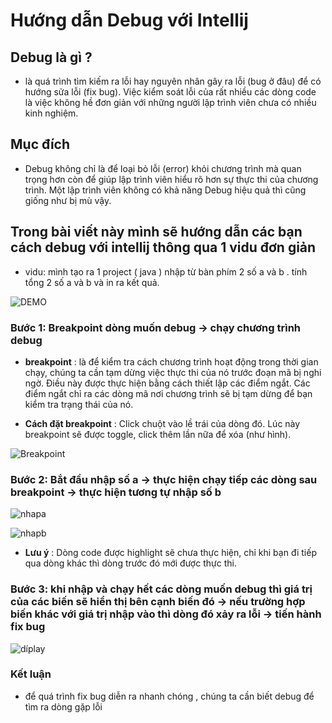 # Hướng dẫn Debug với Intellij

## Debug là gì ?
- là quá trình tìm kiếm ra lỗi hay nguyên nhân gây ra lỗi (bug ở đâu) để có hướng sửa lỗi (fix bug). 
Việc kiểm soát lỗi của rất nhiều các dòng code là việc không hề đơn giản với những người lập trình viên chưa có nhiều kinh nghiệm. 
##	Mục đích 
- Debug không chỉ là để loại bỏ lỗi (error) khỏi chương trình mà quan trọng hơn còn để giúp lập trình viên hiểu rõ hơn sự thực thi của chương trình.
Một lập trình viên không có khả năng Debug hiệu quả thì cũng giống như bị mù vậy.

## Trong bài viết này mình sẽ hướng dẫn các bạn cách debug với intellij thông qua 1 vidu đơn giản
- vidu: mình tạo ra 1 project ( java ) nhập từ bàn phím 2 số a và b . tính tổng 2 số a và b và in ra kết quả.

![DEMO](https://user-images.githubusercontent.com/109200115/189867315-c85a82f7-3a39-49b8-86e5-b560d7264230.png)

### Bước 1: Breakpoint dòng muốn debug -> chạy chương trình debug

- **breakpoint** : là để kiểm tra cách chương trình hoạt động trong thời gian chạy, chúng ta cần tạm dừng việc thực thi của nó trước đoạn mã bị nghi ngờ. Điều này được thực hiện bằng cách thiết lập các điểm ngắt. Các điểm ngắt chỉ ra các dòng mã nơi chương trình sẽ bị tạm dừng để bạn kiểm tra trạng thái của nó.

- **Cách đặt breakpoint** : Click chuột vào lề trái của dòng đó. Lúc này breakpoint sẽ được toggle, click thêm lần nữa để xóa (như hình).

![Breakpoint](https://user-images.githubusercontent.com/109200115/189867744-d667000b-0453-4a02-8fa8-a1d723c42ea4.png)

### Bước 2: Bắt đầu nhập số a -> thực hiện chạy tiếp các dòng sau breakpoint -> thực hiện tương tự nhập số b 

![nhapa](https://user-images.githubusercontent.com/109200115/189869155-ea26884c-5d9c-4f61-b110-0f39996576d7.png)

![nhapb](https://user-images.githubusercontent.com/109200115/189869184-b15986e8-c46d-47bb-a884-245abf5c58b6.png)

- **Lưu ý** : Dòng code được highlight sẽ chưa thực hiện, chỉ khi bạn đi tiếp qua dòng khác thì dòng trước đó mới được thực thi.

### Bước 3: khi nhập và chạy hết các dòng muốn debug thì giá trị của các biến sẽ hiển thị bên cạnh biến đó -> nếu trường hợp biến khác với giá trị  nhập vào thì dòng đó xảy ra lỗi -> tiến hành fix bug 

![díplay](https://user-images.githubusercontent.com/109200115/189924267-5b17270d-caca-4235-9623-7334a851c637.png)

### Kết luận
- để quá trình fix bug diễn ra nhanh chóng , chúng ta cần biết debug để tìm ra dòng gặp lỗi 
